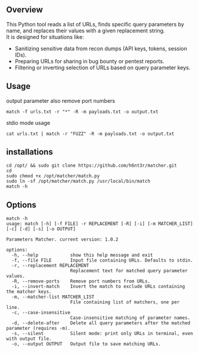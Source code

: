 ## Overview
This Python tool reads a list of URLs, finds specific query parameters by name, and replaces their values with a given replacement string.  
It is designed for situations like:
- Sanitizing sensitive data from recon dumps (API keys, tokens, session IDs).
- Preparing URLs for sharing in bug bounty or pentest reports.
- Filtering or inverting selection of URLs based on query parameter keys.

## Usage
output parameter also remove port numbers
```
match -f urls.txt -r "*" -R -m payloads.txt -o output.txt
```
stdio mode usage
```
cat urls.txt | match -r "FUZZ" -R -m payloads.txt -o output.txt
```
## installations
```
cd /opt/ && sudo git clone https://github.com/h6nt3r/matcher.git
cd
sudo chmod +x /opt/matcher/match.py
sudo ln -sf /opt/matcher/match.py /usr/local/bin/match
match -h
```
## Options
```
match -h
usage: match [-h] [-f FILE] -r REPLACEMENT [-R] [-i] [-m MATCHER_LIST] [-c] [-d] [-s] [-o OUTPUT]

Parameters Matcher. current version: 1.0.2

options:
  -h, --help            show this help message and exit
  -f, --file FILE       Input file containing URLs. Defaults to stdin.
  -r, --replacement REPLACEMENT
                        Replacement text for matched query parameter values.
  -R, --remove-ports    Remove port numbers from URLs.
  -i, --invert-match    Invert the match to exclude URLs containing the matcher keys.
  -m, --matcher-list MATCHER_LIST
                        File containing list of matchers, one per line.
  -c, --case-insensitive
                        Case-insensitive matching of parameter names.
  -d, --delete-after    Delete all query parameters after the matched parameter (requires -m).
  -s, --silent          Silent mode: print only URLs in terminal, even with output file.
  -o, --output OUTPUT   Output file to save matching URLs.
```
